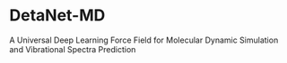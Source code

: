 # DetaNet-MD
A Universal Deep Learning Force Field for Molecular Dynamic Simulation and Vibrational Spectra Prediction
